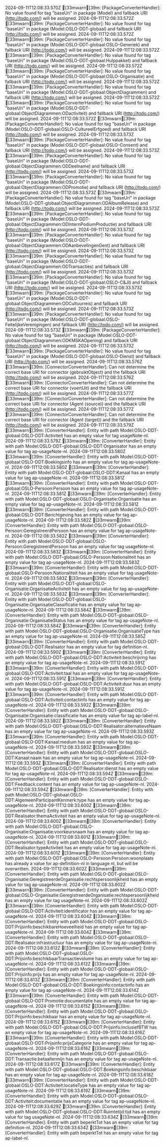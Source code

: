 2024-09-11T12:08:33.570Z [33mwarn[39m: [PackageConverterHandler]: No value found for tag "baseUri" in package (Model) and fallback URI (http://todo.com/) will be assigned.
2024-09-11T12:08:33.572Z [33mwarn[39m: [PackageConverterHandler]: No value found for tag "baseUri" in package (Model:OSLO-DDT-globaal) and fallback URI (http://todo.com/) will be assigned.
2024-09-11T12:08:33.572Z [33mwarn[39m: [PackageConverterHandler]: No value found for tag "baseUri" in package (Model:OSLO-DDT-globaal:OSLO-Generiek) and fallback URI (http://todo.com/) will be assigned.
2024-09-11T12:08:33.572Z [33mwarn[39m: [PackageConverterHandler]: No value found for tag "baseUri" in package (Model:OSLO-DDT-globaal:Hulppakket) and fallback URI (http://todo.com/) will be assigned.
2024-09-11T12:08:33.572Z [33mwarn[39m: [PackageConverterHandler]: No value found for tag "baseUri" in package (Model:OSLO-DDT-globaal:OSLO-Organisatie) and fallback URI (http://todo.com/) will be assigned.
2024-09-11T12:08:33.572Z [33mwarn[39m: [PackageConverterHandler]: No value found for tag "baseUri" in package (Model:OSLO-DDT-globaal:ObjectDiagrammen) and fallback URI (http://todo.com/) will be assigned.
2024-09-11T12:08:33.572Z [33mwarn[39m: [PackageConverterHandler]: No value found for tag "baseUri" in package (Model:OSLO-DDT-globaal:ObjectDiagrammen:ODactiviteit) and fallback URI (http://todo.com/) will be assigned.
2024-09-11T12:08:33.572Z [33mwarn[39m: [PackageConverterHandler]: No value found for tag "baseUri" in package (Model:OSLO-DDT-globaal:OSLO-CultureelErfgoed) and fallback URI (http://todo.com/) will be assigned.
2024-09-11T12:08:33.573Z [33mwarn[39m: [PackageConverterHandler]: No value found for tag "baseUri" in package (Model:OSLO-DDT-globaal:OSLO-Consent) and fallback URI (http://todo.com/) will be assigned.
2024-09-11T12:08:33.573Z [33mwarn[39m: [PackageConverterHandler]: No value found for tag "baseUri" in package (Model:OSLO-DDT-globaal:ObjectDiagrammen:ODDeelname) and fallback URI (http://todo.com/) will be assigned.
2024-09-11T12:08:33.573Z [33mwarn[39m: [PackageConverterHandler]: No value found for tag "baseUri" in package (Model:OSLO-DDT-globaal:ObjectDiagrammen:ODPromotie) and fallback URI (http://todo.com/) will be assigned.
2024-09-11T12:08:33.573Z [33mwarn[39m: [PackageConverterHandler]: No value found for tag "baseUri" in package (Model:OSLO-DDT-globaal:ObjectDiagrammen:ODAlbumRelease) and fallback URI (http://todo.com/) will be assigned.
2024-09-11T12:08:33.573Z [33mwarn[39m: [PackageConverterHandler]: No value found for tag "baseUri" in package (Model:OSLO-DDT-globaal:ObjectDiagrammen:ODInternPodiumProductie) and fallback URI (http://todo.com/) will be assigned.
2024-09-11T12:08:33.573Z [33mwarn[39m: [PackageConverterHandler]: No value found for tag "baseUri" in package (Model:OSLO-DDT-globaal:ObjectDiagrammen:ODAanbevelingenGent) and fallback URI (http://todo.com/) will be assigned.
2024-09-11T12:08:33.573Z [33mwarn[39m: [PackageConverterHandler]: No value found for tag "baseUri" in package (Model:OSLO-DDT-globaal:ObjectDiagrammen:ODTransacties) and fallback URI (http://todo.com/) will be assigned.
2024-09-11T12:08:33.573Z [33mwarn[39m: [PackageConverterHandler]: No value found for tag "baseUri" in package (Model:OSLO-DDT-globaal:OSLO-C&JI) and fallback URI (http://todo.com/) will be assigned.
2024-09-11T12:08:33.573Z [33mwarn[39m: [PackageConverterHandler]: No value found for tag "baseUri" in package (Model:OSLO-DDT-globaal:ObjectDiagrammen:ODCultuurreis) and fallback URI (http://todo.com/) will be assigned.
2024-09-11T12:08:33.573Z [33mwarn[39m: [PackageConverterHandler]: No value found for tag "baseUri" in package (Model:OSLO-DDT-globaal:OSLO-FeitelijkeVerenigingen) and fallback URI (http://todo.com/) will be assigned.
2024-09-11T12:08:33.573Z [33mwarn[39m: [PackageConverterHandler]: No value found for tag "baseUri" in package (Model:OSLO-DDT-globaal:ObjectDiagrammen:ODKMSKAOpening) and fallback URI (http://todo.com/) will be assigned.
2024-09-11T12:08:33.573Z [33mwarn[39m: [PackageConverterHandler]: No value found for tag "baseUri" in package (Model:OSLO-DDT-globaal:OSLO-Dienst) and fallback URI (http://todo.com/) will be assigned.
2024-09-11T12:08:33.576Z [33mwarn[39m: [ConnectorConverterHandler]: Can not determine the correct base URI for connector (gebruiktObject) and the fallback URI (http://todo.com/) will be assigned.
2024-09-11T12:08:33.576Z [33mwarn[39m: [ConnectorConverterHandler]: Can not determine the correct base URI for connector (voertUit) and the fallback URI (http://todo.com/) will be assigned.
2024-09-11T12:08:33.577Z [33mwarn[39m: [ConnectorConverterHandler]: Can not determine the correct base URI for connector (Agent (source)) and the fallback URI (http://todo.com/) will be assigned.
2024-09-11T12:08:33.577Z [33mwarn[39m: [ConnectorConverterHandler]: Can not determine the correct base URI for connector (Agent (target)) and the fallback URI (http://todo.com/) will be assigned.
2024-09-11T12:08:33.579Z [33mwarn[39m: [ConverterHandler]: Entity with path Model:OSLO-DDT-globaal:OSLO-DDT:Activiteit has an empty value for tag usageNote-nl.
2024-09-11T12:08:33.579Z [33mwarn[39m: [ConverterHandler]: Entity with path Model:OSLO-DDT-globaal:OSLO-DDT:Organisator has an empty value for tag ap-usageNote-nl.
2024-09-11T12:08:33.580Z [33mwarn[39m: [ConverterHandler]: Entity with path Model:OSLO-DDT-globaal:OSLO-DDT:Boekingsinfo has an empty value for tag ap-usageNote-nl.
2024-09-11T12:08:33.580Z [33mwarn[39m: [ConverterHandler]: Entity with path Model:OSLO-DDT-globaal:OSLO-DDT:Kanaal has an empty value for tag ap-usageNote-nl.
2024-09-11T12:08:33.581Z [33mwarn[39m: [ConverterHandler]: Entity with path Model:OSLO-DDT-globaal:OSLO-Persoon:Persoon has an empty value for tag ap-usageNote-nl.
2024-09-11T12:08:33.581Z [33mwarn[39m: [ConverterHandler]: Entity with path Model:OSLO-DDT-globaal:OSLO-Organisatie:Organisatie has an empty value for tag ap-usageNote-nl.
2024-09-11T12:08:33.581Z [33mwarn[39m: [ConverterHandler]: Entity with path Model:OSLO-DDT-globaal:OSLO-DDT:Berichtgeving has an empty value for tag ap-usageNote-nl.
2024-09-11T12:08:33.582Z [33mwarn[39m: [ConverterHandler]: Entity with path Model:OSLO-DDT-globaal:OSLO-Persoon:GeregistreerdPersoon has an empty value for tag ap-usageNote-nl.
2024-09-11T12:08:33.582Z [33mwarn[39m: [ConverterHandler]: Entity with path Model:OSLO-DDT-globaal:OSLO-Persoon:GeregistreerdPersoon has an empty value for tag usageNote-nl.
2024-09-11T12:08:33.583Z [33mwarn[39m: [ConverterHandler]: Entity with path Model:OSLO-DDT-globaal:OSLO-Persoon:Nationaliteit has an empty value for tag ap-usageNote-nl.
2024-09-11T12:08:33.583Z [33mwarn[39m: [ConverterHandler]: Entity with path Model:OSLO-DDT-globaal:OSLO-Persoon:Nationaliteit has an empty value for tag usageNote-nl.
2024-09-11T12:08:33.583Z [33mwarn[39m: [ConverterHandler]: Entity with path Model:OSLO-DDT-globaal:OSLO-Organisatie:OrganisatieActiviteit has an empty value for tag ap-usageNote-nl.
2024-09-11T12:08:33.583Z [33mwarn[39m: [ConverterHandler]: Entity with path Model:OSLO-DDT-globaal:OSLO-Organisatie:OrganisatieClassificatie has an empty value for tag ap-usageNote-nl.
2024-09-11T12:08:33.584Z [33mwarn[39m: [ConverterHandler]: Entity with path Model:OSLO-DDT-globaal:OSLO-Organisatie:OrganisatieStatus has an empty value for tag ap-usageNote-nl.
2024-09-11T12:08:33.584Z [33mwarn[39m: [ConverterHandler]: Entity with path Model:OSLO-DDT-globaal:OSLO-Organisatie:OrganisatieType has an empty value for tag ap-usageNote-nl.
2024-09-11T12:08:33.585Z [33mwarn[39m: [ConverterHandler]: Entity with path Model:OSLO-DDT-globaal:OSLO-DDT:Realisator has an empty value for tag definition-nl.
2024-09-11T12:08:33.590Z [33mwarn[39m: [ConverterHandler]: Entity with path Model:OSLO-DDT-globaal:OSLO-DDT:Activiteit:beschrijving has an empty value for tag ap-usageNote-nl.
2024-09-11T12:08:33.591Z [33mwarn[39m: [ConverterHandler]: Entity with path Model:OSLO-DDT-globaal:OSLO-DDT:Activiteit:taal has an empty value for tag ap-usageNote-nl.
2024-09-11T12:08:33.591Z [33mwarn[39m: [ConverterHandler]: Entity with path Model:OSLO-DDT-globaal:OSLO-DDT:Activiteit:duur has an empty value for tag ap-usageNote-nl.
2024-09-11T12:08:33.591Z [33mwarn[39m: [ConverterHandler]: Entity with path Model:OSLO-DDT-globaal:OSLO-DDT:Activiteit:contactinfo has an empty value for tag ap-usageNote-nl.
2024-09-11T12:08:33.592Z [33mwarn[39m: [ConverterHandler]: Entity with path Model:OSLO-DDT-globaal:OSLO-Organisatie:Organisatie:classificatie has an empty value for tag ap-label-nl.
2024-09-11T12:08:33.592Z [33mwarn[39m: [ConverterHandler]: Entity with path Model:OSLO-DDT-globaal:OSLO-DDT:Realisator:alternatieveNaam has an empty value for tag ap-usageNote-nl.
2024-09-11T12:08:33.593Z [33mwarn[39m: [ConverterHandler]: Entity with path Model:OSLO-DDT-globaal:OSLO-DDT:Kanaal:medium has an empty value for tag ap-usageNote-nl.
2024-09-11T12:08:33.593Z [33mwarn[39m: [ConverterHandler]: Entity with path Model:OSLO-DDT-globaal:OSLO-DDT:Kanaal:naam has an empty value for tag ap-usageNote-nl.
2024-09-11T12:08:33.593Z [33mwarn[39m: [ConverterHandler]: Entity with path Model:OSLO-DDT-globaal:OSLO-DDT:Realisator:dienst has an empty value for tag ap-usageNote-nl.
2024-09-11T12:08:33.594Z [33mwarn[39m: [ConverterHandler]: Entity with path Model:OSLO-DDT-globaal:OSLO-DDT:Feedback:content has an empty value for tag ap-usageNote-nl.
2024-09-11T12:08:33.594Z [33mwarn[39m: [ConverterHandler]: Entity with path Model:OSLO-DDT-globaal:OSLO-DDT:AlgemeenParticipantKenmerk:type has an empty value for tag ap-usageNote-nl.
2024-09-11T12:08:33.600Z [33mwarn[39m: [ConverterHandler]: Entity with path Model:OSLO-DDT-globaal:OSLO-DDT:Realisator:themaActiviteit has an empty value for tag ap-usageNote-nl.
2024-09-11T12:08:33.600Z [33mwarn[39m: [ConverterHandler]: Entity with path Model:OSLO-DDT-globaal:OSLO-Organisatie:Organisatie:voorkeursnaam has an empty value for tag ap-usageNote-nl.
2024-09-11T12:08:33.601Z [33mwarn[39m: [ConverterHandler]: Entity with path Model:OSLO-DDT-globaal:OSLO-DDT:Realisator:typeActiviteit has an empty value for tag ap-usageNote-nl.
2024-09-11T12:08:33.601Z [33mwarn[39m: [ConverterHandler]: Entity with path Model:OSLO-DDT-globaal:OSLO-Persoon:Persoon:woonplaats has already a value for ap-definition-nl in language nl, but will be overwritten.
2024-09-11T12:08:33.602Z [33mwarn[39m: [ConverterHandler]: Entity with path Model:OSLO-DDT-globaal:OSLO-Organisatie:GeregistreerdeOrganisatie:rechtspersoonlijkheid has an empty value for tag ap-usageNote-nl.
2024-09-11T12:08:33.602Z [33mwarn[39m: [ConverterHandler]: Entity with path Model:OSLO-DDT-globaal:OSLO-Organisatie:GeregistreerdeOrganisatie:rechtspersoonlijkheid has an empty value for tag usageNote-nl.
2024-09-11T12:08:33.602Z [33mwarn[39m: [ConverterHandler]: Entity with path Model:OSLO-DDT-globaal:OSLO-DDT:Activiteit:identificator has an empty value for tag ap-usageNote-nl.
2024-09-11T12:08:33.604Z [33mwarn[39m: [ConverterHandler]: Entity with path Model:OSLO-DDT-globaal:OSLO-DDT:Prijsinfo:beschikbareHoeveelheid has an empty value for tag ap-usageNote-nl.
2024-09-11T12:08:33.604Z [33mwarn[39m: [ConverterHandler]: Entity with path Model:OSLO-DDT-globaal:OSLO-DDT:Realisator:infrastructuur has an empty value for tag ap-usageNote-nl.
2024-09-11T12:08:33.612Z [33mwarn[39m: [ConverterHandler]: Entity with path Model:OSLO-DDT-globaal:OSLO-DDT:Prijsinfo:beschikbaarTransactievolume has an empty value for tag ap-usageNote-nl.
2024-09-11T12:08:33.612Z [33mwarn[39m: [ConverterHandler]: Entity with path Model:OSLO-DDT-globaal:OSLO-DDT:Prijsinfo:prijs has an empty value for tag ap-usageNote-nl.
2024-09-11T12:08:33.613Z [33mwarn[39m: [ConverterHandler]: Entity with path Model:OSLO-DDT-globaal:OSLO-DDT:Boekingsinfo:contactinfo has an empty value for tag ap-usageNote-nl.
2024-09-11T12:08:33.614Z [33mwarn[39m: [ConverterHandler]: Entity with path Model:OSLO-DDT-globaal:OSLO-DDT:Promotie:documentatie has an empty value for tag ap-usageNote-nl.
2024-09-11T12:08:33.615Z [33mwarn[39m: [ConverterHandler]: Entity with path Model:OSLO-DDT-globaal:OSLO-DDT:Prijsinfo:beschikbaar has an empty value for tag ap-usageNote-nl.
2024-09-11T12:08:33.615Z [33mwarn[39m: [ConverterHandler]: Entity with path Model:OSLO-DDT-globaal:OSLO-DDT:Prijsinfo:inclusiefBTW has an empty value for tag ap-usageNote-nl.
2024-09-11T12:08:33.616Z [33mwarn[39m: [ConverterHandler]: Entity with path Model:OSLO-DDT-globaal:OSLO-DDT:Prijsinfo:prijsCategorie has an empty value for tag ap-usageNote-nl.
2024-09-11T12:08:33.616Z [33mwarn[39m: [ConverterHandler]: Entity with path Model:OSLO-DDT-globaal:OSLO-DDT:Transactie:betaaltermijn has an empty value for tag ap-usageNote-nl.
2024-09-11T12:08:33.617Z [33mwarn[39m: [ConverterHandler]: Entity with path Model:OSLO-DDT-globaal:OSLO-DDT:Boekingsinfo:beschikbaar has an empty value for tag ap-usageNote-nl.
2024-09-11T12:08:33.618Z [33mwarn[39m: [ConverterHandler]: Entity with path Model:OSLO-DDT-globaal:OSLO-DDT:Activiteit:locatieType has an empty value for tag ap-usageNote-nl.
2024-09-11T12:08:33.619Z [33mwarn[39m: [ConverterHandler]: Entity with path Model:OSLO-DDT-globaal:OSLO-DDT:Activiteit:documentatie has an empty value for tag ap-usageNote-nl.
2024-09-11T12:08:33.629Z [33mwarn[39m: [ConverterHandler]: Entity with path Model:OSLO-DDT-globaal:OSLO-DDT:Ruimtetijd:tijd has an empty value for tag usageNote-nl.
2024-09-11T12:08:33.634Z [33mwarn[39m: [ConverterHandler]: Entity with path beperktTot has an empty value for tag definition-nl.
2024-09-11T12:08:33.634Z [33mwarn[39m: [ConverterHandler]: Entity with path beperktTot has an empty value for tag ap-label-nl.
